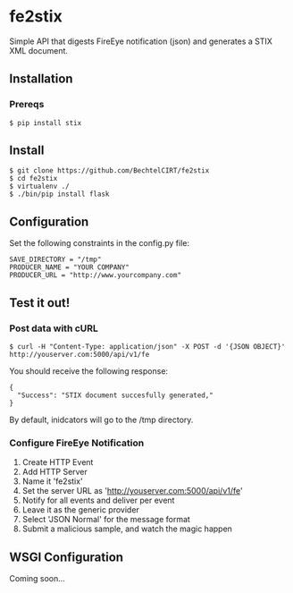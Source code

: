 # fe2stix
Simple API that digests FireEye notification (json) and generates a STIX XML document.

## Installation
### Prereqs
```
$ pip install stix
```

## Install
```
$ git clone https://github.com/BechtelCIRT/fe2stix
$ cd fe2stix
$ virtualenv ./
$ ./bin/pip install flask
```

## Configuration
Set the following constraints in the config.py file:
```
SAVE_DIRECTORY = "/tmp"
PRODUCER_NAME = "YOUR COMPANY"
PRODUCER_URL = "http://www.yourcompany.com"
```

## Test it out!
### Post data with cURL
```
$ curl -H "Content-Type: application/json" -X POST -d '{JSON OBJECT}' http://youserver.com:5000/api/v1/fe
```

You should receive the following response:
```
{
  "Success": "STIX document succesfully generated,"
}
```
By default, inidcators will go to the /tmp directory.

### Configure FireEye Notification
1. Create HTTP Event
2. Add HTTP Server
3. Name it 'fe2stix'
4. Set the server URL as 'http://youserver.com:5000/api/v1/fe'
5. Notify for all events and deliver per event
6. Leave it as the generic provider
7. Select 'JSON Normal' for the message format
8. Submit a malicious sample, and watch the magic happen

## WSGI Configuration
Coming soon...

